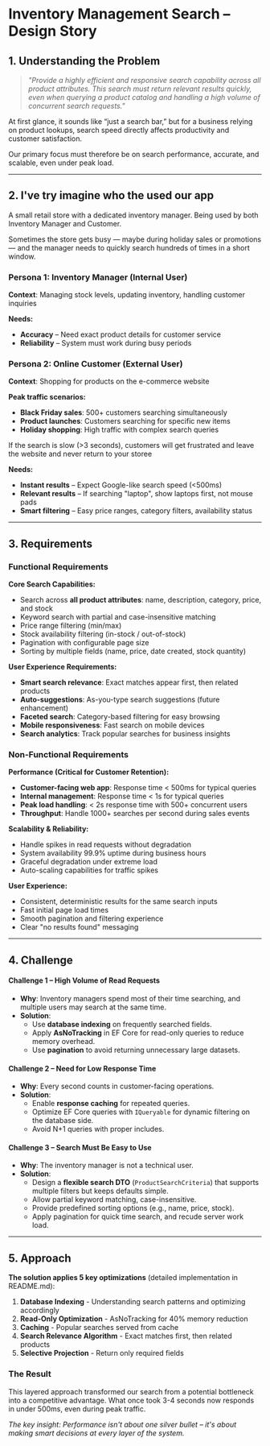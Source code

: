 # Inventory Management Search – Design Story

## 1. Understanding the Problem
> *"Provide a highly efficient and responsive search capability across all product attributes. This search must return relevant results quickly, even when querying a product catalog and handling a high volume of concurrent search requests."*

At first glance, it sounds like “just a search bar,” but for a business relying on product lookups, search speed directly affects productivity and customer satisfaction.

Our primary focus must therefore be on search performance, accurate, and scalable, even under peak load.

---

## 2. I've try imagine who the used our app  
A small retail store with a dedicated inventory manager. Being used by both Inventory Manager and Customer.

Sometimes the store gets busy — maybe during holiday sales or promotions — and the manager needs to quickly search hundreds of times in a short window.

### Persona 1: Inventory Manager (Internal User)
**Context**: Managing stock levels, updating inventory, handling customer inquiries

**Needs:**
- **Accuracy** – Need exact product details for customer service
- **Reliability** – System must work during busy periods

### Persona 2: Online Customer (External User)  
**Context**: Shopping for products on the e-commerce website

**Peak traffic scenarios:**
- **Black Friday sales**: 500+ customers searching simultaneously
- **Product launches**: Customers searching for specific new items
- **Holiday shopping**: High traffic with complex search queries

If the search is slow (>3 seconds), customers will get frustrated and leave the website and never return to your storee

**Needs:**
- **Instant results** – Expect Google-like search speed (<500ms)
- **Relevant results** – If searching "laptop", show laptops first, not mouse pads
- **Smart filtering** – Easy price ranges, category filters, availability status

---

## 3. Requirements

### Functional Requirements
**Core Search Capabilities:**
- Search across **all product attributes**: name, description, category, price, and stock
- Keyword search with partial and case-insensitive matching
- Price range filtering (min/max)
- Stock availability filtering (in-stock / out-of-stock)
- Pagination with configurable page size
- Sorting by multiple fields (name, price, date created, stock quantity)

**User Experience Requirements:**
- **Smart search relevance**: Exact matches appear first, then related products
- **Auto-suggestions**: As-you-type search suggestions (future enhancement)
- **Faceted search**: Category-based filtering for easy browsing
- **Mobile responsiveness**: Fast search on mobile devices
- **Search analytics**: Track popular searches for business insights

### Non-Functional Requirements
**Performance (Critical for Customer Retention):**
- **Customer-facing web app**: Response time < 500ms for typical queries
- **Internal management**: Response time < 1s for typical queries  
- **Peak load handling**: < 2s response time with 500+ concurrent users
- **Throughput**: Handle 1000+ searches per second during sales events

**Scalability & Reliability:**
- Handle spikes in read requests without degradation
- System availability 99.9% uptime during business hours
- Graceful degradation under extreme load
- Auto-scaling capabilities for traffic spikes

**User Experience:**
- Consistent, deterministic results for the same search inputs
- Fast initial page load times
- Smooth pagination and filtering experience
- Clear "no results found" messaging

---

## 4. Challenge

#### Challenge 1 – High Volume of Read Requests
- **Why**: Inventory managers spend most of their time searching, and multiple users may search at the same time.
- **Solution**:
  - Use **database indexing** on frequently searched fields.
  - Apply **AsNoTracking** in EF Core for read-only queries to reduce memory overhead.
  - Use **pagination** to avoid returning unnecessary large datasets.

#### Challenge 2 – Need for Low Response Time
- **Why**: Every second counts in customer-facing operations.
- **Solution**:
  - Enable **response caching** for repeated queries.
  - Optimize EF Core queries with `IQueryable` for dynamic filtering on the database side.
  - Avoid N+1 queries with proper includes.

#### Challenge 3 – Search Must Be Easy to Use
- **Why**: The inventory manager is not a technical user.
- **Solution**:
  - Design a **flexible search DTO** (`ProductSearchCriteria`) that supports multiple filters but keeps defaults simple.
  - Allow partial keyword matching, case-insensitive.
  - Provide predefined sorting options (e.g., name, price, stock).
  - Apply pagination for quick time search, and recude server work load.

---

## 5. Approach

**The solution applies 5 key optimizations** (detailed implementation in README.md):

1. **Database Indexing** - Understanding search patterns and optimizing accordingly
2. **Read-Only Optimization** - AsNoTracking for 40% memory reduction  
3. **Caching** - Popular searches served from cache
4. **Search Relevance Algorithm** - Exact matches first, then related products
5. **Selective Projection** - Return only required fields

### The Result
This layered approach transformed our search from a potential bottleneck into a competitive advantage. What once took 3-4 seconds now responds in under 500ms, even during peak traffic.

*The key insight: Performance isn't about one silver bullet – it's about making smart decisions at every layer of the system.* 
